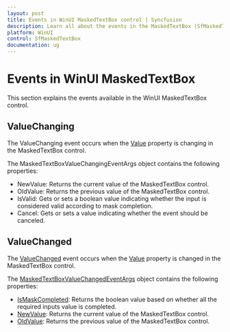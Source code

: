 ```yaml
---
layout: post
title: Events in WinUI MaskedTextBox control | Syncfusion
description: Learn all about the events in the MaskedTextBox (SfMaskedTextBox) control.
platform: WinUI
control: SfMaskedTextBox
documentation: ug
---
```


# Events in WinUI MaskedTextBox

This section explains the events available in the WinUI MaskedTextBox control.

## ValueChanging

The ValueChanging event occurs when the [Value](https://help.syncfusion.com/cr/winui/Syncfusion.UI.Xaml.Editors.SfMaskedTextBox.html#Syncfusion_UI_Xaml_Editors_SfMaskedTextBox_Value) property is changing in the MaskedTextBox control. 

The MaskedTextBoxValueChangingEventArgs object contains the following properties:

* NewValue: Returns the current value of the MaskedTextBox control.
* OldValue: Returns the previous value of the MaskedTextBox control.
* IsValid: Gets or sets a boolean value indicating whether the input is considered valid according to mask completion.
* Cancel: Gets or sets a value indicating whether the event should be canceled.

## ValueChanged

The [ValueChanged](https://help.syncfusion.com/cr/winui/Syncfusion.UI.Xaml.Editors.SfMaskedTextBox.html#Syncfusion_UI_Xaml_Editors_SfMaskedTextBox_ValueChanged) event occurs when the [Value](https://help.syncfusion.com/cr/winui/Syncfusion.UI.Xaml.Editors.SfMaskedTextBox.html#Syncfusion_UI_Xaml_Editors_SfMaskedTextBox_Value) property is changed in the MaskedTextBox control. 

The [MaskedTextBoxValueChangedEventArgs](https://help.syncfusion.com/cr/winui/Syncfusion.UI.Xaml.Editors.MaskedTextBoxValueChangedEventArgs.html) object contains the following properties:

* [IsMaskCompleted](https://help.syncfusion.com/cr/winui/Syncfusion.UI.Xaml.Editors.MaskedTextBoxValueChangedEventArgs.html#Syncfusion_UI_Xaml_Editors_MaskedTextBoxValueChangedEventArgs_IsMaskCompleted): Returns the boolean value based on whether all the required inputs value is completed.
* [NewValue](https://help.syncfusion.com/cr/winui/Syncfusion.UI.Xaml.Editors.MaskedTextBoxValueChangedEventArgs.html#Syncfusion_UI_Xaml_Editors_MaskedTextBoxValueChangedEventArgs_NewValue): Returns the current value of the MaskedTextBox control.
* [OldValue](https://help.syncfusion.com/cr/winui/Syncfusion.UI.Xaml.Editors.MaskedTextBoxValueChangedEventArgs.html#Syncfusion_UI_Xaml_Editors_MaskedTextBoxValueChangedEventArgs_OldValue): Returns the previous value of the MaskedTextBox control.